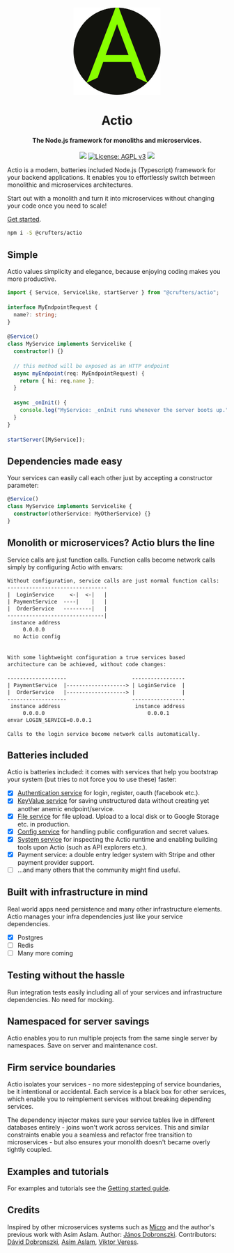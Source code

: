 <p align="center">
<img width="200" height="200" src="assets/actiologo.png">
</p>
<h1 align="center">Actio</h1>
<h4 align="center">The Node.js framework for monoliths and microservices.</h4>
<p align="center">
<img src="https://github.com/crufters/actio/actions/workflows/build.yaml/badge.svg" /> <a href="https://www.gnu.org/licenses/agpl-3.0"><img src="https://img.shields.io/badge/License-AGPL_v3-blue.svg" alt="License: AGPL v3"/></a> <img src="https://img.shields.io/badge/semver-0.3.5-yellow" />
</p>

Actio is a modern, batteries included Node.js (Typescript) framework for your backend applications.
It enables you to effortlessly switch between monolithic and microservices architectures. 

Start out with a monolith and turn it into microservices without changing your code once you need to scale!

[Get started](./docs/README.md).

```sh
npm i -S @crufters/actio
```

## Simple

Actio values simplicity and elegance, because enjoying coding makes you more productive.

```typescript
import { Service, Servicelike, startServer } from "@crufters/actio";

interface MyEndpointRequest {
  name?: string;
}

@Service()
class MyService implements Servicelike {
  constructor() {}

  // this method will be exposed as an HTTP endpoint
  async myEndpoint(req: MyEndpointRequest) {
    return { hi: req.name };
  }

  async _onInit() {
    console.log("MyService: _onInit runs whenever the server boots up.");
  }
}

startServer([MyService]);
```

## Dependencies made easy

Your services can easily call each other just by accepting a constructor parameter:

```ts
@Service()
class MyService implements Servicelike {
  constructor(otherService: MyOtherService) {}
}
```

## Monolith or microservices? Actio blurs the line

Service calls are just function calls. Function calls become network calls simply by configuring Actio with envars:

```
Without configuration, service calls are just normal function calls:
--------------------------------
|  LoginService     <-|  <-|   |
| PaymentService  ----|    |   |
|  OrderService   ---------|   |
-------------------------------|
 instance address
     0.0.0.0
  no Actio config


With some lightweight configuration a true services based
architecture can be achieved, without code changes:

-------------------                     -----------------
| PaymentService  |-------------------> | LoginService  |
|  OrderService   |-------------------> |               |
-------------------                     -----------------
 instance address                        instance address
     0.0.0.0                                 0.0.0.1
envar LOGIN_SERVICE=0.0.0.1

Calls to the login service become network calls automatically.
```

## Batteries included

Actio is batteries included: it comes with services that help you bootstrap your system (but tries to not force you to use these) faster:

- [x] [Authentication service](./src/service/authentication/README.md) for login, register, oauth (facebook etc.).
- [x] [KeyValue service](./src/service/keyvalue/README.md) for saving unstructured data without creating yet another anemic endpoint/service.
- [x] [File service](./src/service/file/README.md) for file upload. Upload to a local disk or to Google Storage etc. in production.
- [x] [Config service](./src/service/config/README.md) for handling public configuration and secret values.
- [x] [System service](./src/service/system/README.md) for inspecting the Actio runtime and enabling building tools upon Actio (such as API explorers etc.). 
- [x] Payment service: a double entry ledger system with Stripe and other payment provider support.
- [ ] ...and many others that the community might find useful.

## Built with infrastructure in mind

Real world apps need persistence and many other infrastructure elements.
Actio manages your infra dependencies just like your service dependencies.

- [x] Postgres
- [ ] Redis
- [ ] Many more coming

## Testing without the hassle

Run integration tests easily including all of your services and infrastructure dependencies. No need for mocking.

## Namespaced for server savings

Actio enables you to run multiple projects from the same single server by namespaces. Save on server and maintenance cost.

## Firm service boundaries

Actio isolates your services - no more sidestepping of service boundaries, be it intentional or accidental.
Each service is a black box for other services, which enable you to reimplement services without breaking depending services.

The dependency injector makes sure your service tables live in different databases entirely - joins won't work across services.
This and similar constraints enable you a seamless and refactor free transition to microservices - but also ensures your monolith doesn't became overly tightly coupled.

## Examples and tutorials

For examples and tutorials see the [Getting started guide](./docs/README.md).

## Credits

Inspired by other microservices systems such as [Micro](https://github.com/micro/micro) and the author's previous work with Asim Aslam.
Author: [János Dobronszki](https://github.com/crufter).
Contributors: [Dávid Dobronszki](https://github.com/Dobika), [Asim Aslam](https://github.com/asim), [Viktor Veress](https://github.com/vvik91).
